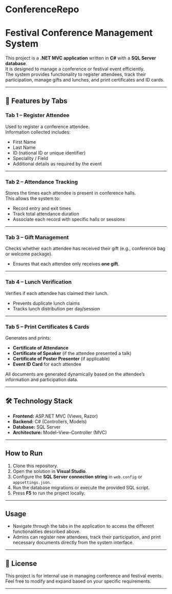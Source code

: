 # ConferenceRepo
# Festival Conference Management System

This project is a **.NET MVC application** written in **C#** with a **SQL Server database**.  
It is designed to manage a conference or festival event efficiently.  
The system provides functionality to register attendees, track their participation, manage gifts and lunches, and print certificates and ID cards.

---

## 📌 Features by Tabs

###  **Tab 1 – Register Attendee**
Used to register a conference attendee.  
Information collected includes:
- First Name
- Last Name
- ID (national ID or unique identifier)
- Speciality / Field
- Additional details as required by the event

---

###  **Tab 2 – Attendance Tracking**
Stores the times each attendee is present in conference halls.  
This allows the system to:
- Record entry and exit times
- Track total attendance duration
- Associate each record with specific halls or sessions

---

###  **Tab 3 – Gift Management**
Checks whether each attendee has received their gift (e.g., conference bag or welcome package).  
- Ensures that each attendee only receives **one gift**.

---

###  **Tab 4 – Lunch Verification**
Verifies if each attendee has claimed their lunch.  
- Prevents duplicate lunch claims
- Tracks lunch distribution per day/session

---

###  **Tab 5 – Print Certificates & Cards**
Generates and prints:
- **Certificate of Attendance**
- **Certificate of Speaker** (if the attendee presented a talk)
- **Certificate of Poster Presenter** (if applicable)
- **Event ID Card** for each attendee

All documents are generated dynamically based on the attendee’s information and participation data.

---

## 🛠 **Technology Stack**
- **Frontend:** ASP.NET MVC (Views, Razor)
- **Backend:** C# (Controllers, Models)
- **Database:** SQL Server
- **Architecture:** Model–View–Controller (MVC)

---

##  **How to Run**
1. Clone this repository.
2. Open the solution in **Visual Studio**.
3. Configure the **SQL Server connection string** in `web.config` or `appsettings.json`.
4. Run the database migrations or execute the provided SQL script.
5. Press **F5** to run the project locally.

---

##  **Usage**
- Navigate through the tabs in the application to access the different functionalities described above.
- Admins can register new attendees, track their participation, and print necessary documents directly from the system interface.

---

## 📄 **License**
This project is for internal use in managing conference and festival events.  
Feel free to modify and expand based on your specific requirements.

---

